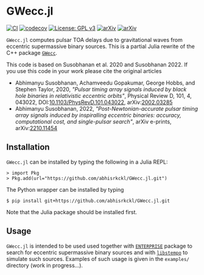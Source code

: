 GWecc.jl
========

[![CI](https://github.com/abhisrkckl/GWecc.jl/actions/workflows/ci.yml/badge.svg?branch=main)](https://github.com/abhisrkckl/GWecc.jl/actions/workflows/ci.yml)
[![codecov](https://codecov.io/gh/abhisrkckl/GWecc.jl/branch/main/graph/badge.svg?token=ZLIW2MYZ7L)](https://codecov.io/gh/abhisrkckl/GWecc.jl)
[![License: GPL v3](https://img.shields.io/badge/License-GPLv3-blue.svg)](https://www.gnu.org/licenses/gpl-3.0)
[![arXiv](https://img.shields.io/badge/arXiv-2002.03285-b31b1b.svg)](https://arxiv.org/abs/2002.03285)
[![arXiv](https://img.shields.io/badge/arXiv-2210.11454-b31b1b.svg)](https://arxiv.org/abs/2210.11454)

`GWecc.jl` computes pulsar TOA delays due to gravitational waves from eccentric supermassive binary sources.
This is a partial Julia rewrite of the C++ package [`GWecc`](https://github.com/abhisrkckl/GWecc).

This code is based on Susobhanan et al. 2020 and Susobhanan 2022. If you use this code in your work please cite the original articles

* Abhimanyu Susobhanan, Achamveedu Gopakumar, George Hobbs, and Stephen Taylor, 2020, *"Pulsar timing array signals induced by black hole binaries in relativistic eccentric orbits"*, Physical Review D, 101, 4, 043022, DOI:[10.1103/PhysRevD.101.043022](https://doi.org/10.1103/PhysRevD.101.043022), arXiv:[2002.03285](https://arxiv.org/abs/2002.03285)
* Abhimanyu Susobhanan, 2022, *"Post-Newtonian-accurate pulsar timing array signals induced by inspiralling eccentric binaries: accuracy, computational cost, and single-pulsar search"*, arXiv e-prints, arXiv:[2210.11454](https://arxiv.org/abs/2210.11454)
 
Installation
------------
`GWecc.jl` can be installed by typing the following in a Julia REPL:

```
> import Pkg
> Pkg.add(url="https://github.com/abhisrkckl/GWecc.jl.git")
```

The Python wrapper can be installed by typing

```
$ pip install git+https://github.com/abhisrkckl/GWecc.jl.git
```

Note that the Julia package should be installed first.

Usage
-----
`GWecc.jl` is intended to be used used together with [`ENTERPRISE`](https://github.com/nanograv/enterprise/) package to search for eccentric supermassive binary sources and with [`libstempo`](https://github.com/vallis/libstempo/) to simulate such sources. Examples of such usage is given in the `examples/` directory (work in progress...). 

